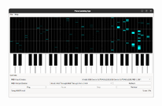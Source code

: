 
<img width="300" alt="PLR" src="https://github.com/stpf99/PianoLearning/blob/c20a4ede01cf456e7f5099a8c4172938d45bed0f/Zrzut%20ekranu%20z%202025-02-28%2015-50-03.png">
